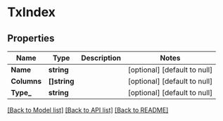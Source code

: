 # TxIndex

## Properties
Name | Type | Description | Notes
------------ | ------------- | ------------- | -------------
**Name** | **string** |  | [optional] [default to null]
**Columns** | **[]string** |  | [optional] [default to null]
**Type_** | **string** |  | [optional] [default to null]

[[Back to Model list]](../README.md#documentation-for-models) [[Back to API list]](../README.md#documentation-for-api-endpoints) [[Back to README]](../README.md)

